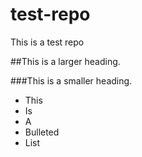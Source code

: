 test-repo
=========

This is a test repo

##This is a larger heading.

###This is a smaller heading.

* This
* Is
* A
* Bulleted
* List
